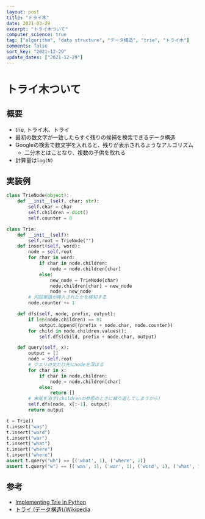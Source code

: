 ```yaml
---
layout: post
title: "トライ木"
date: 2021-03-29
excerpt: "トライ木ついて"
computer_science: true
tag: ["algorithm", "data structure", "データ構造", "trie", "トライ木"]
comments: false
sort_key: "2021-12-29"
update_dates: ["2021-12-29"]
---
```


# トライ木ついて

## 概要
 - trie, トライ木、トライ
 - 最初の数文字が一致したらすぐ残りの候補を検索できるデータ構造
 - Googleの検索で数文字を入れると、残りが表示されるようなアルゴリズム
   - 二分木とはことなり、複数の子供を取れる
 - 計算量は`log(N)`

## 実装例

```python
class TrieNode(object):
    def __init__(self, char: str):
        self.char = char
        self.children = dict()
        self.counter = 0

class Trie:
    def __init__(self):
        self.root = TrieNode("")
    def insert(self, word):
        node = self.root
        for char in word:
            if char in node.children:
                node = node.children[char]
            else:
                new_node = TrieNode(char)
                node.children[char] = new_node
                node = new_node
        # 何回単語が挿入されたかを検知する
        node.counter += 1

    def dfs(self, node, prefix, output):
        if len(node.children) == 0:
            output.append((prefix + node.char, node.counter))
        for child in node.children.values():
            self.dfs(child, prefix + node.char, output)

    def query(self, x):
        output = []
        node = self.root
        # クエリの文だけ先にnodeを深ぼる
        for char in x:
            if char in node.children:
                node = node.children[char]
            else:
                return []
        # 末尾を消す(childrenの参照のときに繰り返してしまうから)
        self.dfs(node, x[:-1], output)
        return output

t = Trie()
t.insert("was")
t.insert("word")
t.insert("war")
t.insert("what")
t.insert("where")
t.insert("where")
assert t.query("wh") == [('what', 1), ('where', 2)]
assert t.query("w") == [('was', 1), ('war', 1), ('word', 1), ('what', 1), ('where', 2)]
```

## 参考
 - [Implementing Trie in Python](https://albertauyeung.github.io/2020/06/15/python-trie.html/)
 - [トライ (データ構造)/Wikipedia](https://ja.wikipedia.org/wiki/%E3%83%88%E3%83%A9%E3%82%A4_(%E3%83%87%E3%83%BC%E3%82%BF%E6%A7%8B%E9%80%A0))
